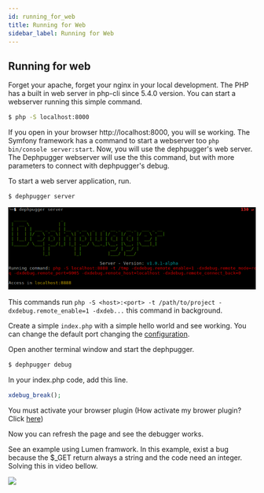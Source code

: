```yaml
---
id: running_for_web
title: Running for Web
sidebar_label: Running for Web
---
```


## Running for web

Forget your apache, forget your nginx in your local development. The PHP has a built in web server in php-cli since 5.4.0 version. You can start a webserver running this simple command.

```bash
$ php -S localhost:8000
```

If you open in your browser http://localhost:8000, you will se working. The Symfony framework has a command to start a webserver too `php bin/console server:start`.
Now, you will use the dephpugger's web server. The Dephpugger webserver will use the this command, but with more parameters to connect with dephpugger's debug.

To start a web server application, run.

```bash
$ dephpugger server
```

<img src="/images/dephpugger-server.png" alt="dephpugger server">

This commands run `php -S <host>:<port> -t /path/to/project -dxdebug.remote_enable=1 -dxdeb...` this command in background.

Create a simple `index.php` with a simple hello world and see working.
You can change the default port changing the [configuration](04_Configuration).

Open another terminal window and start the dephpugger.

```bash
$ dephpugger debug
```

In your index.php code, add this line.

```php
xdebug_break();
```

You must activate your browser plugin (How activate my brower plugin? Click [here](02_Installation/04_Browser_Plugin.md))

Now you can refresh the page and see the debugger works.

See an example using Lumen framwork.
In this example, exist a bug because the $_GET return always a string and the code need an integer.
Solving this in video bellow.

<img src="https://raw.githubusercontent.com/tacnoman/dephpugger/master/images/dephpugger-web.gif">

